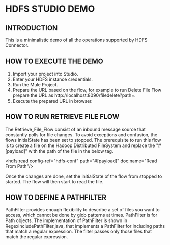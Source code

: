 HDFS STUDIO DEMO
================

INTRODUCTION
------------

This is a minimalistic demo of all the operations supported by HDFS Connector.

HOW TO EXECUTE THE DEMO
-----------------------

1. Import your project into Studio.
2. Enter your HDFS instance credentials.
3. Run the Mule Project.
4. Prepare the URL based on the flow, for example to run Delete File Flow prepare the URL as http://localhost:8090/filedelete?path=.
5. Execute the prepared URL in browser.

HOW TO RUN RETRIEVE FILE FLOW
-----------------------------

The Retrieve_File_Flow consist of an inbound message source that constantly polls for file changes. To avoid exceptions and confusion, the
flows initialState has been set to stopped. The prerequisite to run this flow is to create a file on the Hadoop Distributed FileSystem and
replace the "#[payload]" with the path of the file in the below tag.

<hdfs:read config-ref="hdfs-conf" path="#[payload]" doc:name="Read From Path"/>

Once the changes are done, set the initialState of the flow from stopped to started. The flow will then start to read the file.


HOW TO DEFINE A PATHFILTER
---------------------------
PathFilter provides enough flexibility to describe a set of files you want to access, which cannot be done by glob patterns at times. PathFilter is for
Path objects. The implementation of PathFilter is shown in RegexIncludePathFilter.java, that implements a PathFilter for including paths that match a regular expression.
The filter passes only those files that match the regular expression.

